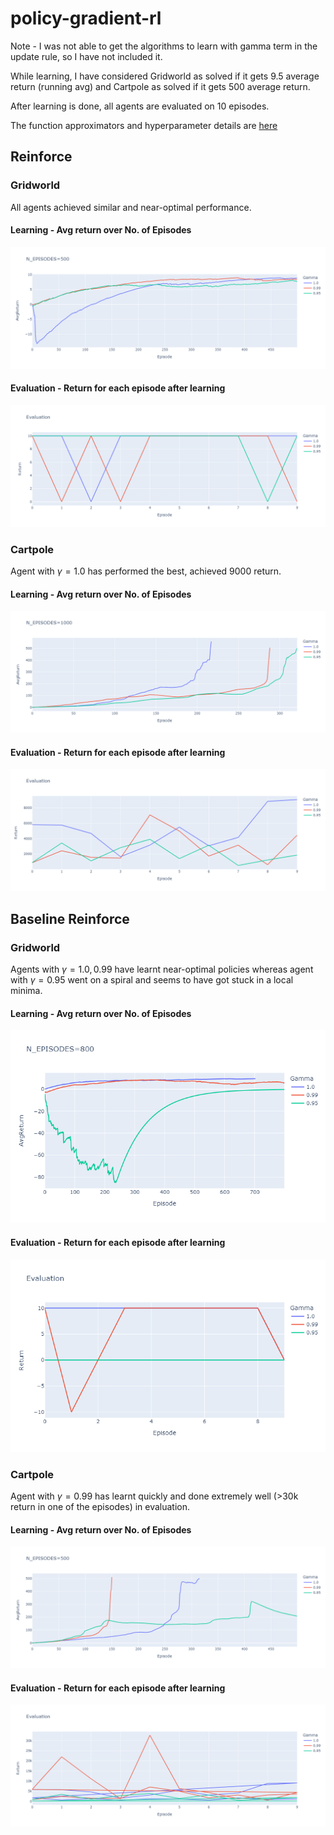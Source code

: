 # policy-gradient-rl
Note - I was not able to get the algorithms to learn with gamma term in the update rule, so I have not included it.

While learning, I have considered Gridworld as solved if it gets 9.5 average return (running avg) and Cartpole as solved if it gets 500 average return.

After learning is done, all agents are evaluated on 10 episodes.

The function approximators and hyperparameter details are [here](/function_approximators_and_hyperparams.pdf)
## Reinforce

### Gridworld
All agents achieved similar and near-optimal performance.
#### Learning - Avg return over No. of Episodes
![learning curves for gridworld](/reinforce-gridworld-learning-curve.png)

#### Evaluation - Return for each episode after learning
![final evaluation](/reinforce-gridworld-eval.png)

### Cartpole
Agent with $\gamma = 1.0$ has performed the best, achieved 9000 return.
#### Learning - Avg return over No. of Episodes
![learning curves for cartpole](/reinforce-cartpole-learning-curve.png)

#### Evaluation - Return for each episode after learning
![final evaluation](/reinforce-cartpole-eval.png)

## Baseline Reinforce

### Gridworld
Agents with $\gamma=1.0, 0.99$ have learnt near-optimal policies whereas agent with $\gamma=0.95$ went on a spiral and seems to have got stuck in a local minima.
#### Learning - Avg return over No. of Episodes
![learning curves for gridworld](/baseline-reinforce-gridworld-learning-curve.png)

#### Evaluation - Return for each episode after learning
![final evaluation](/baseline-reinforce-gridworld-eval.png)

### Cartpole
Agent with $\gamma = 0.99$ has learnt quickly and done extremely well (>30k return in one of the episodes) in evaluation.
#### Learning - Avg return over No. of Episodes
![learning curves for cartpole](/baseline-reinforce-cartpole-learning-curve.png)

#### Evaluation - Return for each episode after learning
![final evaluation](/baseline-reinforce-cartpole-eval.png)
